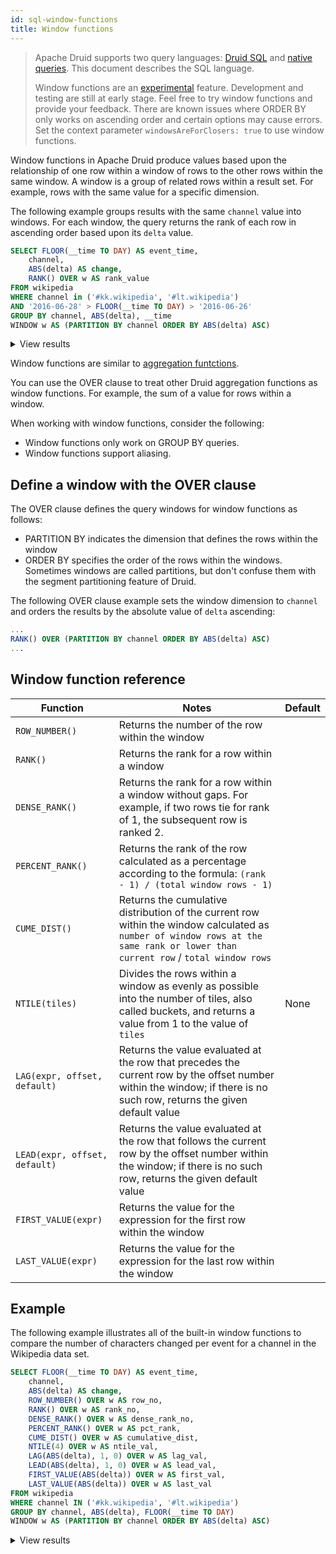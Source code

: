 ```yaml
---
id: sql-window-functions
title: Window functions
---
```


<!--
  ~ Licensed to the Apache Software Foundation (ASF) under one
  ~ or more contributor license agreements.  See the NOTICE file
  ~ distributed with this work for additional information
  ~ regarding copyright ownership.  The ASF licenses this file
  ~ to you under the Apache License, Version 2.0 (the
  ~ License); you may not use this file except in compliance
  ~ with the License.  You may obtain a copy of the License at
  ~
  ~   http://www.apache.org/licenses/LICENSE-2.0
  ~
  ~ Unless required by applicable law or agreed to in writing,
  ~ software distributed under the License is distributed on an
  ~ AS IS BASIS, WITHOUT WARRANTIES OR CONDITIONS OF ANY
  ~ KIND, either express or implied.  See the License for the
  ~ specific language governing permissions and limitations
  ~ under the License.
  -->

> Apache Druid supports two query languages: [Druid SQL](sql.md) and [native queries](querying.md).
> This document describes the SQL language.
>
> Window functions are an [experimental](../development/experimental.md) feature. Development and testing are still at early stage. Feel free to try window functions and provide your feedback.
> There are known issues where ORDER BY only works on ascending order and certain options may cause errors.
> Set the context parameter `windowsAreForClosers: true` to use window functions.

Window functions in Apache Druid produce values based upon the relationship of one row within a window of rows to the other rows within the same window. A window is a group of related rows within a result set. For example, rows with the same value for a specific dimension.

The following example groups results with the same `channel` value into windows. For each window, the query returns the rank of each row in ascending order based upon its `delta` value.

```sql
SELECT FLOOR(__time TO DAY) AS event_time,
    channel,
    ABS(delta) AS change,
    RANK() OVER w AS rank_value
FROM wikipedia
WHERE channel in ('#kk.wikipedia', '#lt.wikipedia')
AND '2016-06-28' > FLOOR(__time TO DAY) > '2016-06-26'
GROUP BY channel, ABS(delta), __time
WINDOW w AS (PARTITION BY channel ORDER BY ABS(delta) ASC)
```

<details>
<summary> View results </summary>

| event_time | channel | change | rank_value |
| -- | -- | -- | -- |
| 2016-06-27T00:00:00.000Z	| #kk.wikipedia	| 1	| 1 |
| 2016-06-27T00:00:00.000Z	| #kk.wikipedia	| 1	| 1 |
| 2016-06-27T00:00:00.000Z	| #kk.wikipedia	| 7	| 3 |
| 2016-06-27T00:00:00.000Z	| #kk.wikipedia	| 56 | 4 |
| 2016-06-27T00:00:00.000Z	| #kk.wikipedia	| 56 | 4 |
| 2016-06-27T00:00:00.000Z	| #kk.wikipedia	| 63 | 6 |
| 2016-06-27T00:00:00.000Z	| #kk.wikipedia	| 91 | 7 |  
| 2016-06-27T00:00:00.000Z	| #kk.wikipedia	| 2440 | 8 |
| 2016-06-27T00:00:00.000Z	| #kk.wikipedia	| 2703 | 9 |
| 2016-06-27T00:00:00.000Z	| #kk.wikipedia	| 6900 |10 |
| 2016-06-27T00:00:00.000Z	| #lt.wikipedia	| 1	| 1 |
| 2016-06-27T00:00:00.000Z	| #lt.wikipedia	| 2	| 2 |
| 2016-06-27T00:00:00.000Z	| #lt.wikipedia	| 13 | 3 |
| 2016-06-27T00:00:00.000Z	| #lt.wikipedia	| 28 | 4 |
| 2016-06-27T00:00:00.000Z	| #lt.wikipedia	| 53 | 5 |
| 2016-06-27T00:00:00.000Z	| #lt.wikipedia	| 56 | 6 |
| 2016-06-27T00:00:00.000Z	| #lt.wikipedia	| 59 | 7 |
| 2016-06-27T00:00:00.000Z	| #lt.wikipedia	| 391 | 8 |
| 2016-06-27T00:00:00.000Z	| #lt.wikipedia	| 894	| 9 |
| 2016-06-27T00:00:00.000Z	| #lt.wikipedia	| 4358 | 10 |


</details>

Window functions are similar to [aggregation funtctions](./aggregations.md).  

You can use the OVER clause to treat other Druid aggregation functions as window functions. For example, the sum of a value for rows within a window.

When working with window functions, consider the following:
- Window functions only work on GROUP BY queries.
- Window functions support aliasing.

## Define a window with the OVER clause

The OVER clause defines the query windows for window functions as follows:
- PARTITION BY indicates the dimension that defines the rows within the window
- ORDER BY specifies the order of the rows within the windows.
Sometimes windows are called partitions, but don't confuse them with the segment partitioning feature of Druid.


The following OVER clause example sets the window dimension to `channel` and orders the results by the absolute value of `delta` ascending:

```sql
...
RANK() OVER (PARTITION BY channel ORDER BY ABS(delta) ASC)
...
```

## Window function reference

|Function|Notes|Default|
|--------|-----|-------|
| `ROW_NUMBER()`| Returns the number of the row within the window|
|`RANK()`| Returns the rank for a row within a window | 
|`DENSE_RANK()`| Returns the rank for a row within a window without gaps. For example, if two rows tie for rank of 1, the subsequent row is ranked 2. |
|`PERCENT_RANK()`| Returns the rank of the row calculated as a percentage according to the formula: `(rank - 1) / (total window rows - 1)` |
|`CUME_DIST()`| Returns the cumulative distribution of the current row within the window calculated as `number of window rows at the same rank or lower than current row` / `total window rows` |
|`NTILE(tiles)`| Divides the rows within a window as evenly as possible into the number of tiles, also called buckets, and returns a value from 1 to the value of `tiles`  |None |
|`LAG(expr, offset, default)`| Returns the value evaluated at the row that precedes the current row by the offset number within the window; if there is no such row, returns the given default value |
|`LEAD(expr, offset, default)`| Returns the value evaluated at the row that follows the current row by the offset number within the window; if there is no such row, returns the given default value |
|`FIRST_VALUE(expr)`| Returns the value for the expression for the first row within the window|
|`LAST_VALUE(expr)`| Returns the value for the expression for the last row within the window |


## Example

The following example illustrates all of the built-in window functions to compare the number of characters changed per event for a channel in the Wikipedia data set.

```sql
SELECT FLOOR(__time TO DAY) AS event_time,
    channel,
    ABS(delta) AS change,
    ROW_NUMBER() OVER w AS row_no,
    RANK() OVER w AS rank_no,
    DENSE_RANK() OVER w AS dense_rank_no,
    PERCENT_RANK() OVER w AS pct_rank,
    CUME_DIST() OVER w AS cumulative_dist,
    NTILE(4) OVER w AS ntile_val,
    LAG(ABS(delta), 1, 0) OVER w AS lag_val,
    LEAD(ABS(delta), 1, 0) OVER w AS lead_val,
    FIRST_VALUE(ABS(delta)) OVER w AS first_val,
    LAST_VALUE(ABS(delta)) OVER w AS last_val
FROM wikipedia
WHERE channel IN ('#kk.wikipedia', '#lt.wikipedia')
GROUP BY channel, ABS(delta), FLOOR(__time TO DAY) 
WINDOW w AS (PARTITION BY channel ORDER BY ABS(delta) ASC)
```

<details>
<summary> View results </summary>

|event_time|channel|change|row_no|rank_no|dense_rank_no|pct_rank|cumulative_dist|ntile_val|lag_val|lead_val|first_val|last_val|
|------------|---------|--------|--------|---------|---------------|----------|----------------|-----------|---------|----------|-----------|----------|
|2016-06-27T00:00:00.000Z|#kk.wikipedia|1|1|1|1|0|0.125|1|null|7|1|6900|
|2016-06-27T00:00:00.000Z|#kk.wikipedia|7|2|2|2|0.14285714285714285|0.25|1|1|56|1|6900|
|2016-06-27T00:00:00.000Z|#kk.wikipedia|56|3|3|3|0.2857142857142857|0.375|2|7|63|1|6900|
|2016-06-27T00:00:00.000Z|#kk.wikipedia|63|4|4|4|0.42857142857142855|0.5|2|56|91|1|6900|
|2016-06-27T00:00:00.000Z|#kk.wikipedia|91|5|5|5|0.5714285714285714|0.625|3|63|2440|1|6900|
|2016-06-27T00:00:00.000Z|#kk.wikipedia|2440|6|6|6|0.7142857142857143|0.75|3|91|2703|1|6900|
|2016-06-27T00:00:00.000Z|#kk.wikipedia|2703|7|7|7|0.8571428571428571|0.875|4|2440|6900|1|6900|
|2016-06-27T00:00:00.000Z|#kk.wikipedia|6900|8|8|8|1|1|4|2703|null|1|6900|
|2016-06-27T00:00:00.000Z|#lt.wikipedia|1|1|1|1|0|0.1|1|null|2|1|4358|
|2016-06-27T00:00:00.000Z|#lt.wikipedia|2|2|2|2|0.1111111111111111|0.2|1|1|13|1|4358|
|2016-06-27T00:00:00.000Z|#lt.wikipedia|13|3|3|3|0.2222222222222222|0.3|1|2|28|1|4358|
|2016-06-27T00:00:00.000Z|#lt.wikipedia|28|4|4|4|0.3333333333333333|0.4|2|13|53|1|4358|
|2016-06-27T00:00:00.000Z|#lt.wikipedia|53|5|5|5|0.4444444444444444|0.5|2|28|56|1|4358|
|2016-06-27T00:00:00.000Z|#lt.wikipedia|56|6|6|6|0.5555555555555556|0.6|2|53|59|1|4358|
|2016-06-27T00:00:00.000Z|#lt.wikipedia|59|7|7|7|0.6666666666666666|0.7|3|56|391|1|4358|
|2016-06-27T00:00:00.000Z|#lt.wikipedia|391|8|8|8|0.7777777777777778|0.8|3|59|894|1|4358|
|2016-06-27T00:00:00.000Z|#lt.wikipedia|894|9|9|9|0.8888888888888888|0.9|4|391|4358|1|4358|
|2016-06-27T00:00:00.000Z|#lt.wikipedia|4358|10|10|10|1|1|4|894|null|1|4358|

</details>